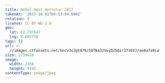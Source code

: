 ```yaml
---
title: NoVel Høst Hyttetur 2017
takenAt: '2017-10-01T09:53:04.000Z'
rotation: 0
license: CC BY-ND 3.0
geo:
  lat: 62.797647
  lng: 8.863758
tags: []
url: >-
  //images.ctfassets.net/bncv3c2gt878/5bTNa3zVwjD25Qzr37s6VJ/ee8a7a9caf88681cbff3044c8cee0b0b/novel-hst-hyttetur-2017_37389595806_o
size: 2739428
image:
  width: 2358
  height: 4192
contentType: image/jpeg
---
```


